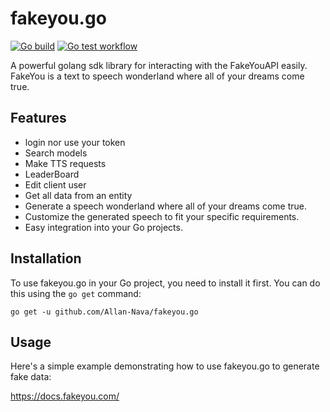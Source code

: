 # fakeyou.go
[![Go build](https://github.com/Allan-Nava/fakeyou.go/actions/workflows/go-build.yml/badge.svg)](https://github.com/Allan-Nava/fakeyou.go/actions/workflows/go-build.yml)
[![Go test workflow](https://github.com/Allan-Nava/fakeyou.go/actions/workflows/go-test.yml/badge.svg)](https://github.com/Allan-Nava/fakeyou.go/actions/workflows/go-test.yml)

A powerful golang sdk library for interacting with the FakeYouAPI easily.
FakeYou is a text to speech wonderland where all of your dreams come true.

## Features
- login nor use your token
- Search models
- Make TTS requests
- LeaderBoard
- Edit client user
- Get all data from an entity
- Generate a speech wonderland where all of your dreams come true.
- Customize the generated speech to fit your specific requirements.
- Easy integration into your Go projects.

## Installation

To use fakeyou.go in your Go project, you need to install it first. You can do this using the `go get` command:

```shell
go get -u github.com/Allan-Nava/fakeyou.go
```

## Usage
Here's a simple example demonstrating how to use fakeyou.go to generate fake data:


https://docs.fakeyou.com/
